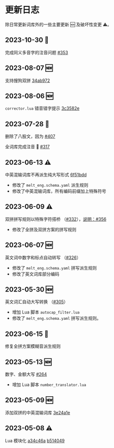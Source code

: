 # 更新日志

除日常更新词库外的一些主要更新 🆕 及破坏性变更 ⚠️。



## 2023-10-30 📖

完成同义多音字的注音问题 [#353](https://github.com/iDvel/rime-ice/issues/353)

## 2023-08-07 🆕

支持搜狗双拼 [34ab972](https://github.com/iDvel/rime-ice/commit/34ab9725ea9cdf918cbf9f6a4c27d61db7736b07)

## 2023-08-06 🆕

`corrector.lua` 错音错字提示 [3c3582e](https://github.com/iDvel/rime-ice/commit/3ce582e1951acb6dc381332d8e61381767d35a36)

## 2023-07-28 📖

删除了八股文，因为 [#407](https://github.com/iDvel/rime-ice/issues/407)

全词库完成注音 🎉 [#317](https://github.com/iDvel/rime-ice/issues/317)

## 2023-06-13 ⚠️

中英混输词库不再派生纯大写形式 [6f51bdd](https://github.com/iDvel/rime-ice/commit/6f51bddd1467494c759181a237341f89a1ed3dd1)

- 修改了 `melt_eng.schema.yaml` 派生规则
- 修改了中英混输词库，所有编码前缀加上特殊符号

## 2023-06-09 ⚠️

双拼拼写规则以特殊字符搭桥 （[#332](https://github.com/iDvel/rime-ice/pull/332)），[说明：#356](https://github.com/iDvel/rime-ice/issues/356)

- 修改了全拼及双拼方案的拼写规则

## 2023-06-07 🆕

英文词中数字和标点自动转写 （[#326](https://github.com/iDvel/rime-ice/issues/326)）

- 修改了 `melt_eng.schema.yaml` 拼写派生规则
- 修改了英文词库部分编码

## 2023-05-30 🆕

英文词汇自动大写转换 （[#305](https://github.com/iDvel/rime-ice/pull/305)）

- 增加 Lua 脚本 `autocap_filter.lua`
- 修改了 `melt_eng.schema.yaml` 拼写派生规则。

## 2023-06-15 🐛

修复全拼方案模糊音派生规则

## 2023-05-13 🆕

数字、金额大写 [#264](https://github.com/iDvel/rime-ice/issues/264)

- 增加 Lua 脚本 `number_translator.lua` 

## 2023-05-09 🆕

添加双拼的中英混输词库 [3e24a1e](https://github.com/iDvel/rime-ice/commit/3e24a1ee202054f776f188ba82e86fa30f16ab55)

## 2023-05-08 ⚠️

Lua 模块化 [a34c46a](https://github.com/iDvel/rime-ice/commit/a34c46ad34673d535dc1df4ef208ad4c7e3baf80) [b514049](https://github.com/iDvel/rime-ice/commit/b514049e33c7e0c8fccacec49faa3830bd7bdf26)

